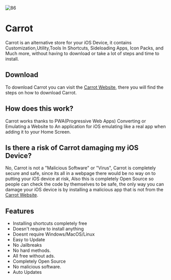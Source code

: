 
![86](https://github.com/user-attachments/assets/fa3f11bb-a20a-4b2d-9079-ad188d6247c4)

# Carrot

Carrot is an alternative store for your iOS Device, it contains Customization,Utility,Tools In Shortcuts, Sideloading Apps, Icon Packs, and Much more, without having to download or take a lot of steps and time to install.

## Download 

To download Carrot you can visit the [Carrot Website](https://vrkx.github.io/Carrot), there you will find the steps on how to download Carrot.


## How does this work?
Carrot works thanks to PWA(Progressive Web Apps) Converting or Emulating a Website to An application for iOS emulating like a real app when adding it to your Home Screen.

## Is there a risk of Carrot damaging my iOS Device?

No, Carrot is not a "Malicious Software" or "Virus", Carrot is completely secure and safe, since its all in a webpage there would be no way on to putting your iOS device at risk, Also this is completely Open Source so people can check the code by themselves to be safe, the only way you can damage your iOS device is by installing a malicious app that is not from the [Carrot Website](https://vrkx.github.io/Carrot).

## Features 
- Installing shortcuts completely free
- Doesn't require to install anything
- Doesnt require Windows/MacOS/Linux
- Easy to Update
- No Jailbreaks
- No hard methods.
- All free without ads.
- Completely Open Source
- No malicious software.
- Auto Updates
